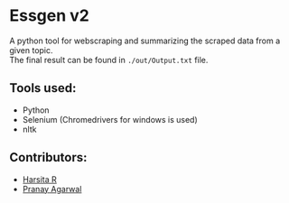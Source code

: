 # Essgen v2 

A python tool for webscraping and summarizing the scraped data from a given topic.<br/>
The final result can be found in `./out/Output.txt` file.

## Tools used:
  * Python
  * Selenium (Chromedrivers for windows is used)
  * nltk

## Contributors:
  * [Harsita R](https://github.com/harsita122)
  * [Pranay Agarwal](https://github.com/Pranay221)
